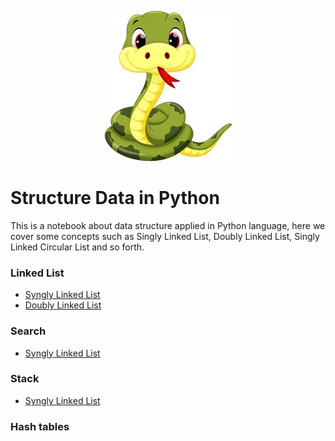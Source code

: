 <p align="center">
  <img src="python.jpeg">
</p>

# Structure Data in Python

This is a notebook about data structure applied in Python language, here we cover some concepts such as Singly Linked List, Doubly Linked List, Singly Linked Circular List and so forth.

### Linked List

* [Syngly Linked List](../master/Singly%20Linked%20List.ipynb)
* [Doubly Linked List](../master/Doubly%20Link%20List.ipynb)

### Search

* [Syngly Linked List](../master/Binary%20Search.ipynb)

### Stack

* [Syngly Linked List](../master/Stack.ipynb)

### Hash tables
